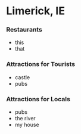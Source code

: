 # Limerick, IE
### Restaurants
- this
- that
### Attractions for Tourists
- castle
- pubs
### Attractions for Locals
- pubs
- the river
- my house

